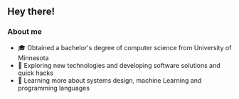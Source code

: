 ## Hey there!



### About me

- 🎓 Obtained a bachelor's degree of computer science from University of Minnesota
- 🤔 Exploring new technologies and developing software solutions and quick hacks
- 🌱 Learning more about systems design, machine Learning and programming languages
